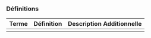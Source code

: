 ### Définitions

| Terme | Définition | Description Additionnelle |
|-------|------------|---------------------------|
|       |            |                           |
